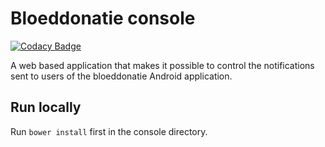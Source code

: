 # Bloeddonatie console

[![Codacy Badge](https://api.codacy.com/project/badge/Grade/093bed5c38d34a9f98a90bd8a009706b)](https://www.codacy.com/app/rubenthys22/console?utm_source=github.com&amp;utm_medium=referral&amp;utm_content=team-htbr/console&amp;utm_campaign=Badge_Grade)

A web based application that makes it possible to control the notifications sent to users of the bloeddonatie Android application.

## Run locally

Run `bower install` first in the console directory.
